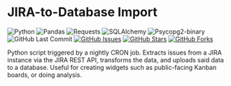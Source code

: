 # JIRA-to-Database Import

![Python](https://img.shields.io/badge/Python-v3.7-blue.svg?logo=python&longCache=true&logoColor=white&colorB=5e81ac&style=flat-square&colorA=4c566a)
![Pandas](https://img.shields.io/badge/Pandas-v0.23.0-blue.svg?logo=python&longCache=true&logoColor=white&colorB=5e81ac&style=flat-square&colorA=4c566a)
![Requests](https://img.shields.io/badge/Requests-v2.21.0-red.svg?longCache=true&logo=python&longCache=true&style=flat-square&logoColor=white&colorA=4c566a&colorB=5e81ac)
![SQLAlchemy](https://img.shields.io/badge/SQLAlchemy-v1.3.1-red.svg?longCache=true&style=flat-square&logo=scala&logoColor=white&colorA=4c566a&colorB=bf616a)
![Psycopg2-binary](https://img.shields.io/badge/Psycopg2--binary-v2.7.7-red.svg?longCache=true&logo=delicious&longCache=true&style=flat-square&logoColor=white&colorA=4c566a&colorB=bf616a)
![GitHub Last Commit](https://img.shields.io/github/last-commit/google/skia.svg?style=flat-square&colorA=4c566a&colorB=a3be8c&logo=GitHub)
[![GitHub Issues](https://img.shields.io/github/issues/toddbirchard/jira-database-etl.svg?style=flat-square&colorA=4c566a&colorB=ebcb8b&logo=GitHub)](https://github.com/toddbirchard/jira-database-etl/issues)
[![GitHub Stars](https://img.shields.io/github/stars/toddbirchard/jira-database-etl.svg?style=flat-square&colorA=4c566a&&colorB=ebcb8b&logo=GitHub)](https://github.com/toddbirchard/jira-database-etl/stargazers)
[![GitHub Forks](https://img.shields.io/github/forks/toddbirchard/jira-database-etl.svg?style=flat-square&colorA=4c566a&colorB=ebcb8b&logo=GitHub)](https://github.com/toddbirchard/jira-database-etl/network&logo=GitHub)


Python script triggered by a nightly CRON job. Extracts issues from a JIRA instance via the JIRA REST API, transforms the data, and uploads said data to a database. Useful for creating widgets such as public-facing Kanban boards, or doing analysis.
